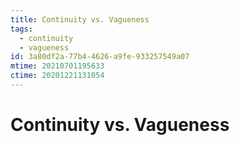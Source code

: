 ```yaml
---
title: Continuity vs. Vagueness
tags:
  - continuity
  - vagueness
id: 3a80df2a-77b4-4626-a9fe-933257549a07
mtime: 20210701195633
ctime: 20201221131054
---
```


# Continuity vs. Vagueness
